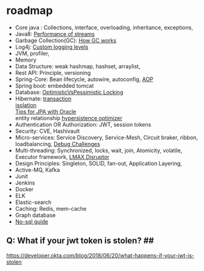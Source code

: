 # roadmap
* Core java : Collections, interface, overloading, inheritance, exceptions, 
* Java8: [Performance of streams](https://jaxenter.com/java-performance-tutorial-how-fast-are-the-java-8-streams-118830.html) <br>
* Garbage Collection(GC): [How GC works](https://www.freecodecamp.org/news/garbage-collection-in-java-what-is-gc-and-how-it-works-in-the-jvm/) <br>
* Log4j: [Custom logging levels](https://logging.apache.org/log4j/2.x/manual/customloglevels.html)
* JVM, profiler, 
* Memory
* Data Structure:  weak hashmap, hashset, arraylist, 
* Rest API: Principle, versioning
* Spring-Core: Bean lifecycle, autowire, autoconfig, [AOP](https://www.baeldung.com/spring-aop-pointcut-tutorial)
* Spring boot: embedded tomcat
* Database: [OptimisticVsPessimistic Locking](https://vladmihalcea.com/optimistic-vs-pessimistic-locking/) <br>
* Hibernate: 
[transaction](https://dzone.com/articles/spring-boot-transactions-tutorial-understanding-tr#:~:text=Transaction%20propagation%20indicates%20if%20any,have%20a%20transaction%20created%20already) <br>
[isolation](https://www.geeksforgeeks.org/transaction-isolation-levels-dbms/) <br>
[Tips for JPA with Oracle](https://vladmihalcea.com/tips-oracle-jpa-hibernate/) <br>
entity relationship
[hypersistence optimizer](https://vladmihalcea.com/hypersistence-optimizer/)
* Authentication OR Authorization: JWT, session tokens
* Security: CVE, Hashivault
* Micro-services: Service Discovery, Service-Mesh, Circuit braker, ribbon, loadbalancing, [Debug Challenges](https://thenewstack.io/tracing-why-logs-arent-enough-to-debug-your-microservices/)
* Multi-threading: Synchronized, locks, wait, join, Atomicity, volatile, Executor framework, [LMAX Disruptor](https://lmax-exchange.github.io/disruptor/)
* Design Principles: Singleton, SOLID, fan-out, Application Layering,
* Active-MQ, Kafka
* Junit
* Jenkins
* Docker
* ELK
* Elastic-search
* Caching: Redis, mem-cache
* Graph database
* [No-sql guide](https://blog.nahurst.com/visual-guide-to-nosql-systems)

## Q: What if your jwt token is stolen? ## <br>
https://developer.okta.com/blog/2018/06/20/what-happens-if-your-jwt-is-stolen
